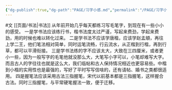 ```yaml
---
{"dg-publish":true,"dg-path":"PAGE/习字小感.md","permalink":"/PAGE/习字小感/","noteIcon":"1","created":"2024-02-29T08:52:15.341+08:00"}
---
```


#文 [[页面/书法\|书法]]
从年前开始几乎每天都练习写毛笔字，到现在有一些小小的感受。
一是学书法应该练行书，楷书法度太过严谨，写起来费劲，学起来费劲，用的时候也难以转化过来。
二是学书法不应该学唐楷，应该学赵孟頫，再往上学二王，他们笔法相对简单，同时运笔流畅，行云流水，从正楷到行楷，再到行草，都可以平滑衔接。
三是学书法练的字不应该太大，大致在三四厘米，或者更小一些，因为一般写字的毛笔他就没那么大，大笔写小字可以，小笔却难写大字。而且古人的字往往也就是这么大，我们临帖和古人保持情况相近也更容易些。中楷到小楷的实用性也是最强的，写好了平时写写信啥的，还有请帖、婚书之类都很适用。
四是握笔法应该采用古法三指握笔，宋代以前基本都是三指握笔，这样握合古法。同时三指握笔，与平常硬笔握法一致，便于迁移。